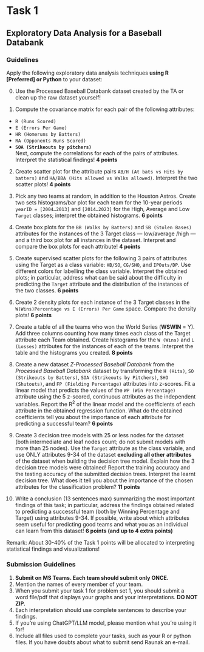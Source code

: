 # Task 1
## Exploratory Data Analysis for a Baseball Databank

### Guidelines
Apply the following exploratory data analysis techniques **using R [Preferred] or Python** to your dataset:

0. Use the Processed Baseball Databank dataset created by the TA or clean up the raw dataset yourself!

1. Compute the covariance matrix for each pair of the following attributes:
- `R (Runs Scored)`
- `E (Errors Per Game)`
- `HR (Homeruns by Batters)`
- `RA (Opponents Runs Scored)`
- **`SOA (Strikeouts by pitchers)`** \
	Next, compute the correlations for each of the pairs of attributes. Interpret the statistical findings! **4 points**

2. Create scatter plot for the attribute pairs `AB/H (At bats vs Hits by batters)` and `HA/BBA (Hits allowed vs Walks allowed)`. Interpret the two scatter plots! **4 points**

3. Pick any two teams at random, in addition to the Houston Astros. Create two sets histograms/bar plot for each team for the 10-year periods `yearID = [2004…2013]` and `[2014…2023]` for the High, Average and Low `Target` classes; interpret the obtained histograms. **6 points**

4. Create box plots for the `BB (Walks by Batters)` and `SB (Stolen Bases)` attributes for the instances of the 3 Target class — low/average /high — and a third box plot for all instances in the dataset. Interpret and compare the box plots for each attribute! **4 points**

5. Create supervised scatter plots for the following 3 pairs of attributes using the Target as a class variable: `HB/SO`, `CG/SHO`, and `IPOuts/DP`. Use different colors for labelling the class variable. Interpret the obtained plots; in particular, address what can be said about the difficulty in predicting the `Target` attribute and the distribution of the instances of the two classes. **6 points**

6. Create 2 density plots for each instance of the 3 Target classes in the `W(Wins)Percentage vs E (Errors) Per Game` space. Compare the density plots! **6 points**

7. Create a table of all the teams who won the World Series (**WSWIN** = Y). Add three columns counting how many times each class of the Target attribute each Team obtained. Create histograms for the `W (Wins)` and `L (Losses)` attributes for the instances of each of the teams. Interpret the table and the histograms you created. **8 points**

8. Create a new dataset *Z-Processed Baseball Databank* from the *Processed Baseball Databank* dataset by transforming the `H (Hits)`, `SO (Strikeouts by Batters)`, `SOA (Strikeouts by Pitchers)`, `SHO (Shutouts)`, and `FP (Fielding Percentage)` attributes into z-scores. Fit a linear model that predicts the values of the `WP (Win Percentage)` attribute using the 5 z-scored, continuous attributes as the independent variables. Report the R<sup>2</sup> of the linear model and the coefficients of each attribute in the obtained regression function. What do the obtained coefficients tell you about the importance of each attribute for predicting a successful team? **6 points**

9. Create 3 decision tree models with 25 or less nodes for the dataset (both intermediate and leaf nodes count; do not submit models with more than 25 nodes). Use the `Target` attribute as the class variable, and use ONLY attributes 9-34 of the dataset **excluding all other attributes** of the dataset when building the decision tree model. Explain how the 3 decision tree models were obtained! Report the training accuracy and the testing accuracy of the submitted decision trees. Interpret the learnt decision tree. What does it tell you about the importance of the chosen attributes for the classification problem? **11 points**

10. Write a conclusion (13 sentences max) summarizing the most important findings of this task; in particular, address the findings obtained related to predicting a successful team (both by Winning Percentage and Target) using attributes 9-34. If possible, write about which attributes seem useful for predicting good teams and what you as an individual can learn from this dataset! **6 points (and up to 4 extra points)**

Remark: About 30-40% of the Task 1 points will be allocated to interpreting statistical findings and visualizations!

### Submission Guidelines
1. **Submit on MS Teams. Each team should submit only ONCE.**
2. Mention the names of every member of your team.
3. When you submit your task 1 for problem set 1, you should submit a word file/pdf that
displays your graphs and your interpretations. **DO NOT ZIP.**
4. Each interpretation should use complete sentences to describe your findings.
5. If you’re using ChatGPT/LLM model, please mention what you’re using it for!
6. Include all files used to complete your tasks, such as your R or python files. If you have doubts about what to submit send Raunak an e-mail.